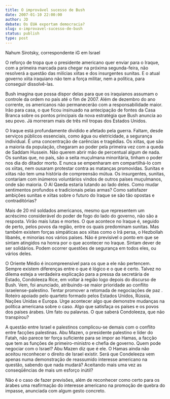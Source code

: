 ```yaml
---
title: O improvável sucesso de Bush
date: 2007-01-10 22:00:00
author: JD
debate: Os EUA exportam democracia?
slug: o-improvavel-sucesso-de-bush
status: publish 
type: post
---
```


Nahum Sirotsky, correspondente iG em Israel  
  
O reforço de tropa que o presidente americano quer enviar para o Iraque, com a primeira marcada para chegar na próxima segunda-feira, não resolverá a questão das milícias xiitas e dos insurgentes sunitas. E o atual governo xiita iraquiano não tem a força militar, nem a política, para conseguir dissolvê-las.   
  
Bush imagina que possa dispor delas para que os iraquianos assumam o controle da ordem no país até o fim de 2007. Além de dezembro do ano corrente, os americanos não permanecerão com a responsabilidade maior. Irão para casa, o que ficou insinuado na antecipação de fontes da Casa Branca sobre os pontos principais da nova estratégia que Bush anuncia ao seu povo. Já morreram mais de três mil tropas dos Estados Unidos.   
  
O Iraque está profundamente dividido e afetado pela guerra. Faltam, desde serviços públicos essenciais, como água ou eletricidade, a segurança individual. É uma concentração de carências e tragédias. Os xiitas, que são a maioria da população, chegaram ao poder pela primeira vez com a queda de Saddam Hussein. Não querem abrir mão de percentual algum de nada. Os sunitas que, no país, são a seita muçulmana minoritária, tinham o poder nos dia do ditador morto. E nunca se empenharam em compartilhá-lo com os xiitas, nem ousaram protestar contra as matanças promovidas. Sunitas e xiitas não tem uma história de compreensão mútua. Os insurgentes, sunitas, contariam com inúmeros voluntários vindos de outros países muçulmanos, onde são maioria. O Al Qaeda estaria lutando ao lado deles. Como mudar sentimentos profundos e tradicionais pelas armas? Como satisfazer ambições sunitas e xiitas sobre o futuro do Iraque se são tão opostas e contraditórias?   
  
Mais de 20 mil soldados americanos, mesmo que representem um acréscimo considerável do poder de fogo do lado do governo, não são a resposta. Virão mais lutas e mortes. O que acontece no Iraque é, seguido de perto, pelos povos da região, entre os quais predominam sunitas. Mas também existem forças simpáticas aos xiitas como o Irã persa, o Hezbollah libanês, e minorias nos vários países. Não é previsível o ponto em que se sintam atingidos na honra por o que acontecer no Iraque. Sintam dever de ser solidários. Podem ocorrer questões de segurança em todos eles, ou vários deles.   
  
O Oriente Médio é incompreensível para os que a ele não pertencem. Sempre existem diferenças entre o que é lógico e o que é certo. Talvez no dilema esteja a verdadeira explicação para a pressa da secretária de Estado, Condoleeza Rice, em voltar à região logo depois do discurso de Bush. Vem, foi anunciado, atribuindo-se maior prioridade ao conflito israelense-palestino. Tentar promover a retomada de negociações de paz . Roteiro apoiado pelo quarteto formado pelos Estados Unidos, Rússia, Nações Unidas e Europa. Urge acontecer algo que demonstre mudanças na política americana sobre o caso. Algo que satisfaça os países e os povos dos países árabes. Um fato ou palavras. O que saberá Condoleeza, que não transpirou?   
  
A questão entre Israel e palestinos complicou-se demais com o conflito entre facções palestinas. Abu Mazen, o presidente palestino e líder do Fatah, não parece ter força suficiente para se impor ao Hamas, a facção que tem as funções de primeiro-ministro e chefia de governo. Quem pode negociar com o Israel? Abu Mazen diz que é ele. O Hamas ainda não aceitou reconhecer o direito de Israel existir. Será que Condeleeza vem apenas numa demonstração de reassumido interesse americano na questão, sabendo que nada mudará? Aceitando mais uma vez as conseqüências de mais um esforço inútil?   
  
Não é o caso de fazer previsões, além de reconhecer como certo para os árabes uma reafirmação do interesse americano na promoção de quebra do impasse, anunciada com algum gesto concreto.    
